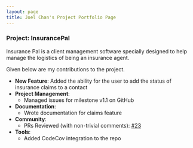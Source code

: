 ```yaml
---
layout: page
title: Joel Chan's Project Portfolio Page
---
```


### Project: InsurancePal

Insurance Pal is a client management software specially designed
to help manage the logistics of being an insurance agent.

Given below are my contributions to the project.
* **New Feature**: Added the ability for the user to add the status of insurance
claims to a contact
* **Project Management**:
  * Managed issues for milestone v1.1 on GitHub
* **Documentation**:
  * Wrote documentation for claims feature
* **Community**:
  * PRs Reviewed (with non-trivial comments): [#23](https://github.com/AY2122S1-CS2103T-T17-4/tp/pull/23)
* **Tools**:
  * Added CodeCov integration to the repo
